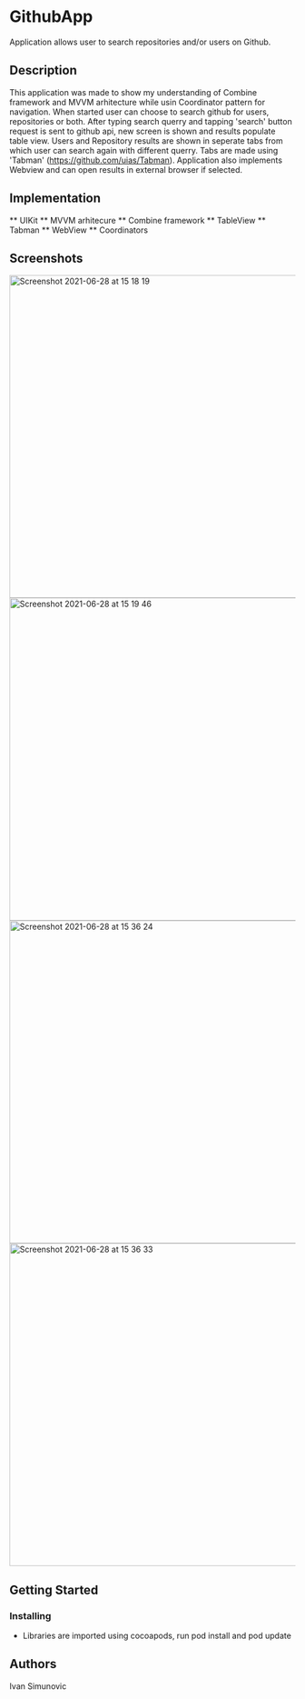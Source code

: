 # GithubApp

Application allows user to search repositories and/or users on Github.

## Description

This application was made to show my understanding of Combine framework and MVVM arhitecture while usin Coordinator pattern for navigation. 
When started user can choose to search github for users, repositories or both. After typing search querry and tapping 'search' button request is sent to 
github api, new screen is shown and results populate table view. Users and Repository results are shown in seperate tabs from which user can search again with
different querry. Tabs are made using 'Tabman' (https://github.com/uias/Tabman). Application also implements Webview and can open results in external browser if selected.

## Implementation

** UIKit
** MVVM arhitecure
** Combine framework
** TableView
** Tabman
** WebView
** Coordinators

## Screenshots
<img width="568" alt="Screenshot 2021-06-28 at 15 18 19" src="https://user-images.githubusercontent.com/68013386/123645724-db07a400-d826-11eb-8392-599e5e58e6a3.png">
<img width="568" alt="Screenshot 2021-06-28 at 15 19 46" src="https://user-images.githubusercontent.com/68013386/123645738-de9b2b00-d826-11eb-8b0b-f4bc1f5df478.png">
<img width="568" alt="Screenshot 2021-06-28 at 15 36 24" src="https://user-images.githubusercontent.com/68013386/123645746-e064ee80-d826-11eb-84ea-1eeb0b0bb468.png">
<img width="568" alt="Screenshot 2021-06-28 at 15 36 33" src="https://user-images.githubusercontent.com/68013386/123645751-e22eb200-d826-11eb-892d-20b6156bee2c.png">

## Getting Started

### Installing

* Libraries are imported using cocoapods, run pod install and pod update

## Authors

Ivan Simunovic 

